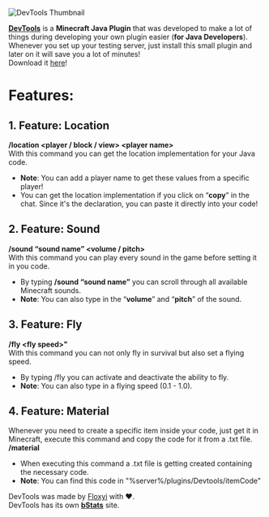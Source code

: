 ![DevTools Thumbnail](https://i.imgur.com/Csuckxu.png)

**[DevTools](https://www.spigotmc.org/resources/devtools.96876/)** is a **Minecraft Java Plugin** that was developed to make a lot of things during developing your own plugin easier (**for Java Developers**).
Whenever you set up your testing server, just install this small plugin and later on it will save you a lot of minutes!  
Download it [here](https://www.spigotmc.org/resources/devtools.96876/)!

# Features:

## 1. Feature: Location

**/location <player / block / view> \<player name>**  
With this command you can get the location implementation for your Java code.

- **Note**: You can add a player name to get these values from a specific player!
- You can get the location implementation if you click on “**copy**” in the chat. Since it's the declaration, you can paste it directly into your code!


## 2. Feature: Sound

**/sound “sound name” <volume / pitch>**  
With this command you can play every sound in the game before setting it in you code. 


- By typing  **/sound “sound name”** you can scroll through all available Minecraft sounds.
- **Note**: You can also type in the “**volume**” and “**pitch**” of the sound.


## 3. Feature: Fly

**/fly \<fly speed>"**  
With this command you can not only fly in survival but also set a flying speed.

- By typing /fly you can activate and deactivate the ability to fly.
- **Note**: You can also type in a flying speed (0.1 - 1.0).


## 4. Feature: Material

Whenever you need to create a specific item inside your code, just get it in Minecraft, execute this command and copy the code for it from a .txt file.  
**/material**

- When executing this command a .txt file is getting created containing the necessary code.
- **Note**: You can find this code in "%server%/plugins/Devtools/itemCode"

DevTools was made by [Floxyi](https://twitter.com/Floxyi1) with ❤️.  
DevTools has its own [**bStats**](https://bstats.org/plugin/bukkit/DevTools/13046) site.
